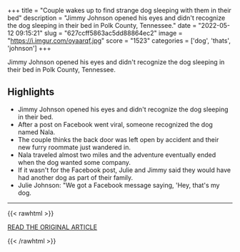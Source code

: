 +++
title = "Couple wakes up to find strange dog sleeping with them in their bed"
description = "Jimmy Johnson opened his eyes and didn't recognize the dog sleeping in their bed in Polk County, Tennessee."
date = "2022-05-12 09:15:21"
slug = "627ccff5863ac5dd88864ec2"
image = "https://i.imgur.com/oyaarqf.jpg"
score = "1523"
categories = ['dog', 'thats', 'johnson']
+++

Jimmy Johnson opened his eyes and didn't recognize the dog sleeping in their bed in Polk County, Tennessee.

## Highlights

- Jimmy Johnson opened his eyes and didn't recognize the dog sleeping in their bed.
- After a post on Facebook went viral, someone recognized the dog named Nala.
- The couple thinks the back door was left open by accident and their new furry roommate just wandered in.
- Nala traveled almost two miles and the adventure eventually ended when the dog wanted some company.
- If it wasn't for the Facebook post, Julie and Jimmy said they would have had another dog as part of their family.
- Julie Johnson: "We got a Facebook message saying, 'Hey, that's my dog.

---

{{< rawhtml >}}
  <p class="article-category">
    <a target="_blank" href="https://abc13.com/dog-tennessee-polk-county-facebook/11831205/?ex_cid=TA_KTRK_FB&amp;utm_campaign=trueAnthem%3A+Trending+Content&amp;utm_medium=trueAnthem&amp;utm_source=facebook&amp;fbclid=IwAR3kTHCc8FxoDTS6UR0aVr7DBwSnv3aKrA4Kd9Vg-nqaFEhAfRq0bQlQBLg">READ THE ORIGINAL ARTICLE</a>
  </p>
{{< /rawhtml >}}
